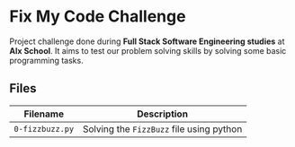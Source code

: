 # Fix My Code Challenge

Project challenge done during **Full Stack Software Engineering studies** at **Alx School**. It aims to test our problem solving skills by solving some basic programming tasks.

## Files

| Filename | Description |
| -------- | ----------- |
| `0-fizzbuzz.py` | Solving the `FizzBuzz` file using python |